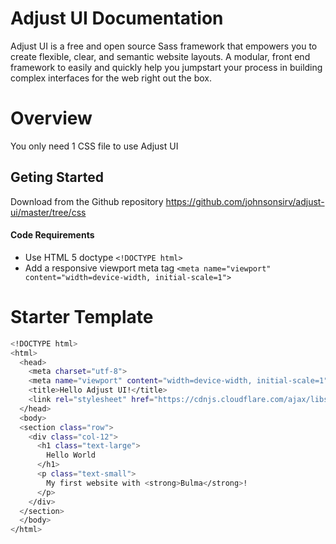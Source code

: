 # Adjust UI Documentation
Adjust UI is a free and open source Sass framework that empowers you to create flexible, clear, and semantic website layouts. A modular, front end framework to easily and quickly help you jumpstart your process in building complex interfaces for the web right out the box.

# Overview
You only need 1 CSS file to use Adjust UI
## Geting Started
Download from the Github repository
https://github.com/johnsonsirv/adjust-ui/master/tree/css
#### Code Requirements
* Use HTML 5 doctype
`<!DOCTYPE html>`
* Add a responsive viewport meta tag
`<meta name="viewport" content="width=device-width, initial-scale=1">`

# Starter Template
```sh
<!DOCTYPE html>
<html>
  <head>
    <meta charset="utf-8">
    <meta name="viewport" content="width=device-width, initial-scale=1">
    <title>Hello Adjust UI!</title>
    <link rel="stylesheet" href="https://cdnjs.cloudflare.com/ajax/libs/bulma/0.7.4/css/bulma.min.css">
  </head>
  <body>
  <section class="row">
    <div class="col-12">
      <h1 class="text-large">
        Hello World
      </h1>
      <p class="text-small">
        My first website with <strong>Bulma</strong>!
      </p>
    </div>
  </section>
  </body>
</html>
```